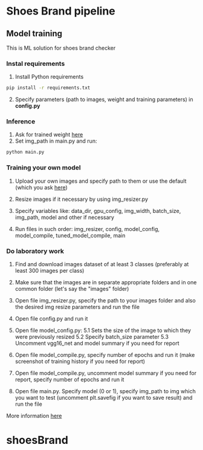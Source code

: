 # Shoes Brand pipeline

## Model training
This is ML solution for shoes brand checker

### Instal requirements
1. Install Python requirements
```bash
pip install -r requirements.txt
```
2. Specify parameters (path to images, weight and training parameters) in **config.py**

### Inference
1. Ask for trained weight [here](https://t.me/ya_andy_ua)
2. Set img_path in main.py and run:
```bash
python main.py
```

### Training your own model 
1. Upload your own images and specify path to them or use the default (which you ask [here](https://t.me/ya_andy_ua))

2. Resize images if it necessary by using img_resizer.py

3. Specify variables like: data_dir, gpu_config, img_width, batch_size, img_path, model and other if necessary

4. Run files in such order: img_resizer, config, model_config, model_compile, tuned_model_compile, main

### Do laboratory work
1. Find and download images dataset of at least 3 classes (preferably at least 300 images per class)

2. Make sure that the images are in separate appropriate folders and in one common folder (let's say the "images" folder)

3. Open file img_resizer.py, specify the path to your images folder and also the desired img resize parameters and run the file

4. Open file config.py and run it

5. Open file model_config.py:
5.1 Sets the size of the image to which they were previously resized
5.2 Specify batch_size parameter
5.3 Uncomment vgg16_net and model summary if you need for report

6. Open file model_compile.py, specify number of epochs and run it (make screenshot of training history if you need for report)

7. Open file model_compile.py, uncomment model summary if you need for report, specify number of epochs and run it

8. Open file main.py. Specify model (0 or 1), specify img_path to img which you want to test (uncomment plt.savefig if you want to save result) and run the file

More information [here](https://t.me/ya_andy_ua)

# shoesBrand
